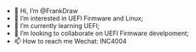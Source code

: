 - 👋 Hi, I’m @FrankDraw
- 👀 I’m interested in UEFI Firmware and Linux;
- 🌱 I’m currently learning UEFI;
- 💞️ I’m looking to collaborate on UEFI Firmware develpoment;
- 📫 How to reach me Wechat: INC4004

<!---
FrankDraw/FrankDraw is a ✨ special ✨ repository because its `README.md` (this file) appears on your GitHub profile.
You can click the Preview link to take a look at your changes.
--->
